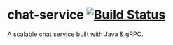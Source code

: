 # chat-service [![Build Status](https://travis-ci.org/MorrisonCole/chat-service.svg?branch=master)](https://travis-ci.org/MorrisonCole/chat-service)
A scalable chat service built with Java &amp; gRPC.
